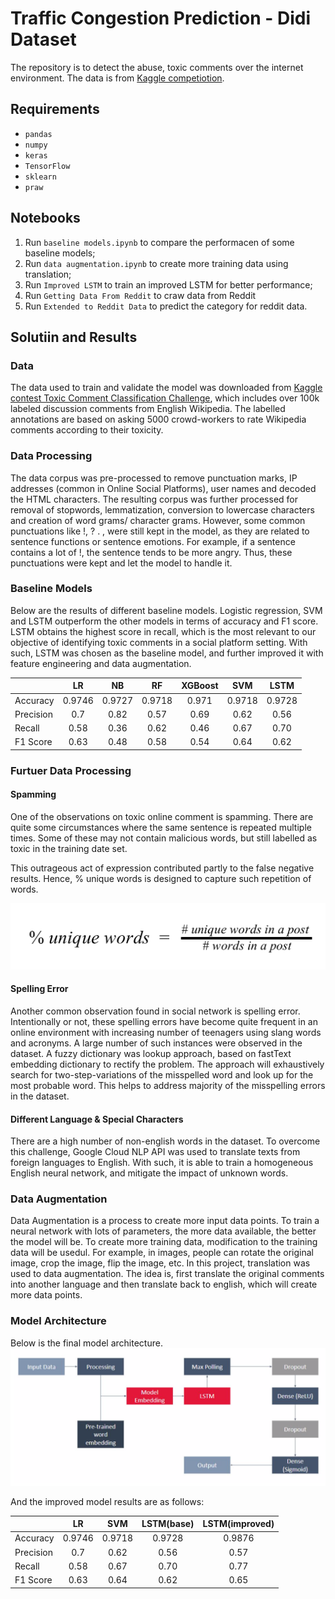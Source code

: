 # Traffic Congestion Prediction - Didi Dataset

The repository is to detect the abuse, toxic comments over the internet environment. The data is from [Kaggle competiotion](https://www.kaggle.com/c/jigsaw-toxic-comment-classification-challenge/kernels).


## Requirements

- `pandas`
- `numpy`
- `keras`
- `TensorFlow`
- `sklearn`
- `praw`


## Notebooks

1.  Run `baseline models.ipynb` to compare the performacen of some baseline models;
2.  Run `data augmentation.ipynb` to create more training data using translation;
3.  Run `Improved LSTM` to train an improved LSTM for better performance;
3.  Run `Getting Data From Reddit` to craw data from Reddit
4.  Run `Extended to Reddit Data` to predict the category for reddit data.



## Solutiin and Results

### Data
The data used to train and validate the model was downloaded from [Kaggle contest Toxic Comment Classification Challenge](https://www.kaggle.com/c/jigsaw-toxic-comment-classification-challenge/kernels), which includes over 100k labeled discussion comments from English Wikipedia. The labelled annotations are based on asking 5000 crowd-workers to rate Wikipedia comments according to their toxicity.

### Data Processing
The data corpus was pre-processed to remove punctuation marks, IP addresses (common in Online Social Platforms), user names and decoded the HTML characters. The resulting corpus was further processed for removal of stopwords, lemmatization, conversion to lowercase characters and creation of word grams/ character grams. However, some common punctuations like !, ? . , were still kept in the model, as they are related to sentence functions or sentence emotions. For example, if a sentence contains a lot of !, the sentence tends to be more angry. Thus, these punctuations were kept and let the model to handle it.

### Baseline Models
Below are the results of different baseline models. Logistic regression, SVM and LSTM outperform the other models in terms of accuracy and F1 score. LSTM obtains the highest score in recall, which is the most relevant to our objective of identifying toxic comments in a social platform setting. With such, LSTM was chosen as the baseline model, and further improved it with feature engineering and data augmentation.

|             |     LR     |      NB      |       RF     |   XGBoost    |     SVM      |    LSTM      |
|-------------|:----------:|:------------:|:------------:|:------------:|:------------:|:------------:|
| Accuracy    |   0.9746   |    0.9727    |     0.9718   |     0.971    |    0.9718    |    0.9728    |
| Precision   |    0.7     |     0.82     |     0.57     |     0.69     |     0.62     |     0.56     |
| Recall      |    0.58    |     0.36     |     0.62     |     0.46     |     0.67     |     0.70     |
| F1 Score    |    0.63    |     0.48     |     0.58     |     0.54     |     0.64     |     0.62     |

### Furtuer Data Processing
#### Spamming
One of the observations on toxic online comment is spamming. There are quite some circumstances where the same sentence is repeated multiple times. Some of these may not contain malicious words, but still labelled as toxic in the training date set.

This outrageous act of expression contributed partly to the false negative results. Hence, ​% unique words​ is designed to capture such repetition of words.

![soamming](imgs/spam.png)

#### Spelling Error
Another common observation found in social network is spelling error. Intentionally or not, these spelling errors have become quite frequent in an online environment with increasing number of teenagers using slang words and acronyms. A large number of such instances were observed in the dataset. A fuzzy dictionary was lookup approach, based on fastText embedding dictionary to rectify the problem. The approach will exhaustively search for two-step-variations of the misspelled word and look up for the most probable word. This helps to address majority of the misspelling errors in the dataset.

#### Different Language & Special Characters
There are a high number of non-english words in the dataset. To overcome this challenge, Google Cloud NLP API was used to translate texts from foreign languages to English. With such, it is able to train a homogeneous English neural network, and mitigate the impact of unknown words.

### Data Augmentation
Data Augmentation is a process to create more input data points. To train a neural network with lots of parameters, the more data available, the better the model will be. To create more training data, modification to the training data will be usedul. For example, in images, people can rotate the original image, crop the image, flip the image, etc. In this project, translation was used to data augmentation. The idea is, first translate the original comments into another language and then translate back to english, which will create more data points.


### Model Architecture
Below is the final model architecture.
![model architecture](imgs/model.png)

And the improved model results are as follows:

|             |     LR     |     SVM      |  LSTM(base)  | LSTM(improved)|
|-------------|:----------:|:------------:|:------------:|:-------------:|
| Accuracy    |   0.9746   |    0.9718    |    0.9728    |     0.9876    |
| Precision   |    0.7     |     0.62     |     0.56     |      0.57     |
| Recall      |    0.58    |     0.67     |     0.70     |      0.77     |
| F1 Score    |    0.63    |     0.64     |     0.62     |      0.65     |



